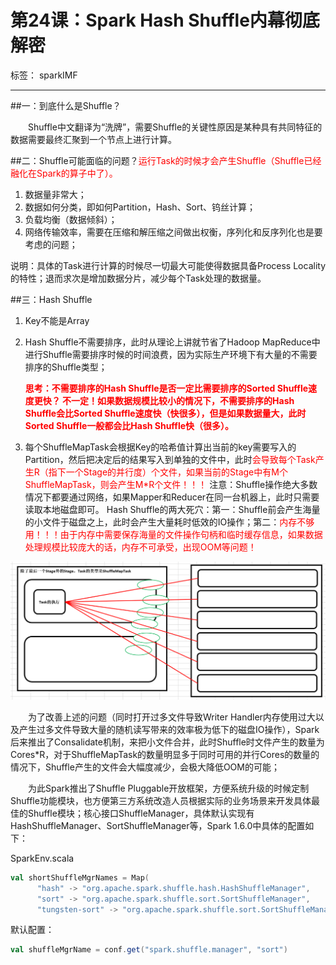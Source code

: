 # 第24课：Spark Hash Shuffle内幕彻底解密

标签： sparkIMF

---

##一：到底什么是Shuffle？

　　Shuffle中文翻译为“洗牌”，需要Shuffle的关键性原因是某种具有共同特征的数据需要最终汇聚到一个节点上进行计算。

##二：Shuffle可能面临的问题？<font color='red'>运行Task的时候才会产生Shuffle（Shuffle已经融化在Spark的算子中了）。</font>

 1. 数据量非常大；
 2. 数据如何分类，即如何Partition，Hash、Sort、钨丝计算；
 3. 负载均衡（数据倾斜）；
 4. 网络传输效率，需要在压缩和解压缩之间做出权衡，序列化和反序列化也是要考虑的问题；

说明：具体的Task进行计算的时候尽一切最大可能使得数据具备Process Locality的特性；退而求次是增加数据分片，减少每个Task处理的数据量。

##三：Hash Shuffle

 1. Key不能是Array
 2. Hash Shuffle不需要排序，此时从理论上讲就节省了Hadoop MapReduce中进行Shuffle需要排序时候的时间浪费，因为实际生产环境下有大量的不需要排序的Shuffle类型；
 
    <font color='red'>**思考：不需要排序的Hash Shuffle是否一定比需要排序的Sorted Shuffle速度更快？
不一定！如果数据规模比较小的情况下，不需要排序的Hash Shuffle会比Sorted Shuffle速度快（快很多），但是如果数据量大，此时Sorted Shuffle一般都会比Hash Shuffle快（很多）。**</font>
 3. 每个ShuffleMapTask会根据Key的哈希值计算出当前的key需要写入的Partition，然后把决定后的结果写入到单独的文件中，此时<font color='red'>会导致每个Task产生R（指下一个Stage的并行度）个文件，如果当前的Stage中有M个ShuffleMapTask，则会产生M*R个文件！！！</font>
注意：Shuffle操作绝大多数情况下都要通过网络，如果Mapper和Reducer在同一台机器上，此时只需要读取本地磁盘即可。
Hash Shuffle的两大死穴：第一：Shuffle前会产生海量的小文件于磁盘之上，此时会产生大量耗时低效的IO操作；第二：<font color='red'>内存不够用！！！由于内存中需要保存海量的文件操作句柄和临时缓存信息，如果数据处理规模比较庞大的话，内存不可承受，出现OOM等问题！</font>

![Basic Hash Shuffle](../image/24_1.png "Basic Hash Shuffle")

　　为了改善上述的问题（同时打开过多文件导致Writer Handler内存使用过大以及产生过多文件导致大量的随机读写带来的效率极为低下的磁盘IO操作），Spark后来推出了Consalidate机制，来把小文件合并，此时Shuffle时文件产生的数量为Cores*R，对于ShuffleMapTask的数量明显多于同时可用的并行Cores的数量的情况下，Shuffle产生的文件会大幅度减少，会极大降低OOM的可能；


　　为此Spark推出了Shuffle Pluggable开放框架，方便系统升级的时候定制Shuffle功能模块，也方便第三方系统改造人员根据实际的业务场景来开发具体最佳的Shuffle模块；核心接口ShuffleManager，具体默认实现有HashShuffleManager、SortShuffleManager等，Spark 1.6.0中具体的配置如下：

SparkEnv.scala

```scala
val shortShuffleMgrNames = Map(
      "hash" -> "org.apache.spark.shuffle.hash.HashShuffleManager",
      "sort" -> "org.apache.spark.shuffle.sort.SortShuffleManager",
      "tungsten-sort" -> "org.apache.spark.shuffle.sort.SortShuffleManager")
```

默认配置：

```scala
val shuffleMgrName = conf.get("spark.shuffle.manager", "sort")
```
